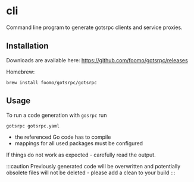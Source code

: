 # cli 

Command line program to generate gotsrpc clients and service proxies.

## Installation

Downloads are available here: https://github.com/foomo/gotsrpc/releases

Homebrew:

```shell
brew install foomo/gotsrpc/gotsrpc
```

## Usage

To run a code generation with `gosrpc` run

```shell
gotsrpc gotsrpc.yaml
```

- the referenced Go code has to compile
- mappings for all used packages must be configured

If things do not work as expected - carefully read the output.

:::caution
Previously generated code will be overwritten and potentially obsolete files will not be deleted - please add a clean to your build
:::
